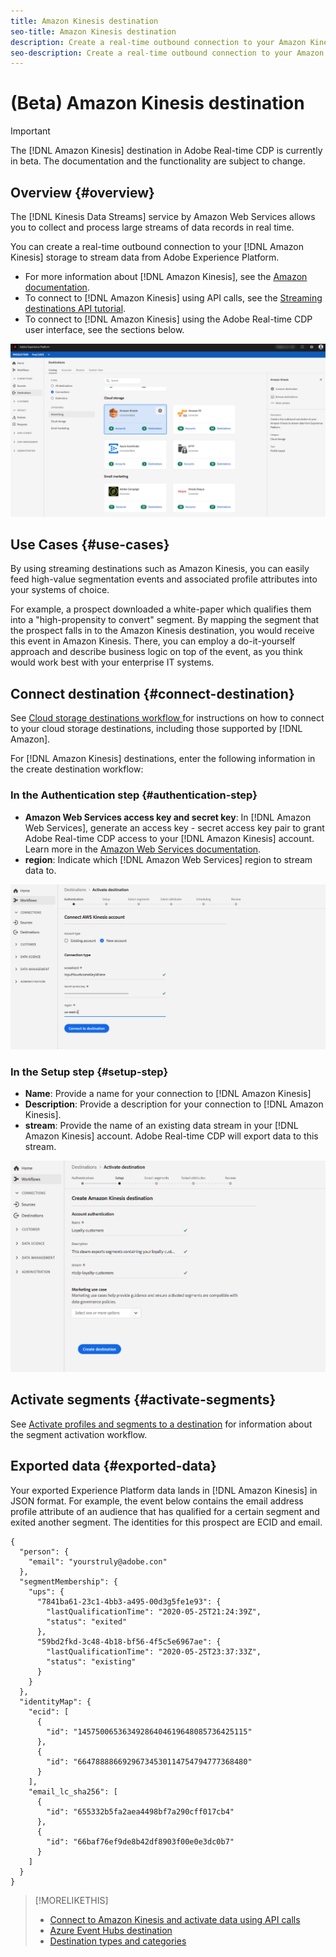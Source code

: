 ```yaml
---
title: Amazon Kinesis destination
seo-title: Amazon Kinesis destination
description: Create a real-time outbound connection to your Amazon Kinesis storage to stream data from Adobe Experience Platform.
seo-description: Create a real-time outbound connection to your Amazon Kinesis storage to stream data from Adobe Experience Platform.
---
```


# (Beta) Amazon Kinesis destination


>[!IMPORTANT]
>
>The [!DNL Amazon Kinesis] destination in Adobe Real-time CDP is currently in beta. The documentation and the functionality are subject to change.

## Overview {#overview}

The [!DNL Kinesis Data Streams] service by Amazon Web Services allows you to collect and process large streams of data records in real time. 

You can create a real-time outbound connection to your [!DNL Amazon Kinesis] storage to stream data from Adobe Experience Platform. 

* For more information about [!DNL Amazon Kinesis], see the [Amazon documentation](https://docs.aws.amazon.com/streams/latest/dev/introduction.html).
* To connect to [!DNL Amazon Kinesis] using API calls, see the [Streaming destinations API tutorial](/help/rtcdp/destinations/streaming-destinations-api-tutorial.md).
* To connect to [!DNL Amazon Kinesis] using the Adobe Real-time CDP user interface, see the sections below.

![Amazon Kinesis in the UI](/help/rtcdp/destinations/assets/aws-kinesis-destination.png)


## Use Cases {#use-cases}

By using streaming destinations such as Amazon Kinesis, you can easily feed high-value segmentation events and associated profile attributes into your systems of choice.

For example, a prospect downloaded a white-paper which qualifies them into a "high-propensity to convert" segment. By mapping the segment that the prospect falls in to the Amazon Kinesis destination, you would receive this event in Amazon Kinesis. There, you can employ a do-it-yourself approach and describe business logic on top of the event, as you think would work best with your enterprise IT systems.

## Connect destination {#connect-destination}

See [Cloud storage destinations workflow ](/help/rtcdp/destinations/cloud-storage-destinations-workflow.md)for instructions on how to connect to your cloud storage destinations, including those supported by [!DNL Amazon]. 

For [!DNL Amazon Kinesis] destinations, enter the following information in the create destination workflow:

### In the Authentication step {#authentication-step}

* **Amazon Web Services access key and secret key**: In [!DNL Amazon Web Services], generate an access key - secret access key pair to grant Adobe Real-time CDP access to your [!DNL Amazon Kinesis] account. Learn more in the [Amazon Web Services documentation](https://docs.aws.amazon.com/IAM/latest/UserGuide/id_credentials_access-keys.html).
* **region**: Indicate which [!DNL Amazon Web Services] region to stream data to.

![Input fields in the account step](/help/rtcdp/destinations/assets/aws-kinesis-account-step.png)

### In the Setup step {#setup-step}

* **Name**: Provide a name for your connection to [!DNL Amazon Kinesis]
* **Description**: Provide a description for your connection to [!DNL Amazon Kinesis].
* **stream**: Provide the name of an existing data stream in your [!DNL Amazon Kinesis] account. Adobe Real-time CDP will export data to this stream.

![Input fields in the authentication step](/help/rtcdp/destinations/assets/aws-kinesis-setup-step.png)

<!--

>[!IMPORTANT]
>
>Adobe Real-time CDP needs `write` permissions on the bucket object where the export files will be delivered.

-->

## Activate segments {#activate-segments}

See [Activate profiles and segments to a destination](/help/rtcdp/destinations/activate-destinations.md) for information about the segment activation workflow.

## Exported data {#exported-data}

Your exported Experience Platform data lands in [!DNL Amazon Kinesis] in JSON format. For example, the event below contains the email address profile attribute of an audience that has qualified for a certain segment and exited another segment. The identities for this prospect are ECID and email.

```
{
  "person": {
    "email": "yourstruly@adobe.con"
  },
  "segmentMembership": {
    "ups": {
      "7841ba61-23c1-4bb3-a495-00d3g5fe1e93": {
        "lastQualificationTime": "2020-05-25T21:24:39Z",
        "status": "exited"
      },
      "59bd2fkd-3c48-4b18-bf56-4f5c5e6967ae": {
        "lastQualificationTime": "2020-05-25T23:37:33Z",
        "status": "existing"
      }
    }
  },
  "identityMap": {
    "ecid": [
      {
        "id": "14575006536349286404619648085736425115"
      },
      {
        "id": "66478888669296734530114754794777368480"
      }
    ],
    "email_lc_sha256": [
      {
        "id": "655332b5fa2aea4498bf7a290cff017cb4"
      },
      {
        "id": "66baf76ef9de8b42df8903f00e0e3dc0b7"
      }
    ]
  }
}

```



>[!MORELIKETHIS]
>
>* [Connect to Amazon Kinesis and activate data using API calls](/help/rtcdp/destinations/streaming-destinations-api-tutorial.md)
>* [Azure Event Hubs destination](/help/rtcdp/destinations/azure-event-hubs-destination.md)
>* [Destination types and categories](/help/rtcdp/destinations/destination-types.md) 
